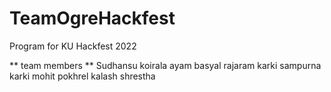 # TeamOgreHackfest
Program for KU Hackfest 2022

** team members **
Sudhansu koirala
ayam basyal 
rajaram karki
sampurna karki
mohit pokhrel
kalash shrestha 
